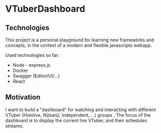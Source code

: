 # VTuberDashboard

## Technologies

This project is a personal playground for learning new frameworks and concepts, in the context of a modern and flexible javascripts webapp. 

Used technologies so far: 

* Node - express.js
* Docker
* Swagger (Editor/UI/...)
* React 

## Motivation

I want to build a "dashboard" for watching and interacting with different VTuber (Hololive, Nijisanji, independent, ...) groups .
The focus of the dashboard is to display the current live VTuber, and their schedules streams. 
